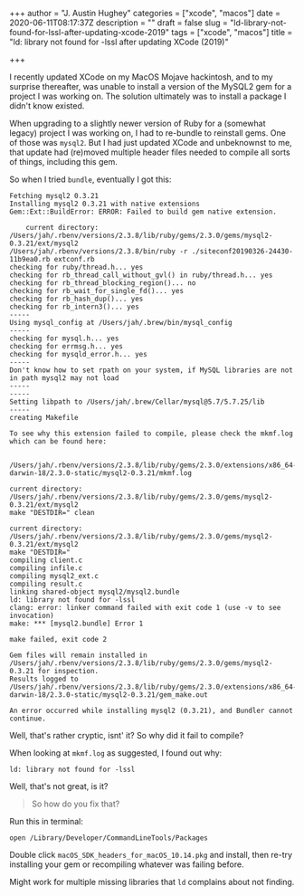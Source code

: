 +++
author = "J. Austin Hughey"
categories = ["xcode", "macos"]
date = 2020-06-11T08:17:37Z
description = ""
draft = false
slug = "ld-library-not-found-for-lssl-after-updating-xcode-2019"
tags = ["xcode", "macos"]
title = "ld: library not found for -lssl after updating XCode (2019)"

+++


I recently updated XCode on my MacOS Mojave hackintosh, and to my surprise thereafter, was unable to install a version of the MySQL2 gem for a project I was working on. The solution ultimately was to install a package I didn't know existed.

When upgrading to a slightly newer version of Ruby for a (somewhat legacy) project I was working on, I had to re-bundle to reinstall gems. One of those was `mysql2`. But I had just updated XCode and unbeknownst to me, that update had (re)moved multiple header files needed to compile all sorts of things, including this gem.

So when I tried `bundle`, eventually I got this:

```
Fetching mysql2 0.3.21
Installing mysql2 0.3.21 with native extensions
Gem::Ext::BuildError: ERROR: Failed to build gem native extension.

    current directory: /Users/jah/.rbenv/versions/2.3.8/lib/ruby/gems/2.3.0/gems/mysql2-0.3.21/ext/mysql2
/Users/jah/.rbenv/versions/2.3.8/bin/ruby -r ./siteconf20190326-24430-11b9ea0.rb extconf.rb
checking for ruby/thread.h... yes
checking for rb_thread_call_without_gvl() in ruby/thread.h... yes
checking for rb_thread_blocking_region()... no
checking for rb_wait_for_single_fd()... yes
checking for rb_hash_dup()... yes
checking for rb_intern3()... yes
-----
Using mysql_config at /Users/jah/.brew/bin/mysql_config
-----
checking for mysql.h... yes
checking for errmsg.h... yes
checking for mysqld_error.h... yes
-----
Don't know how to set rpath on your system, if MySQL libraries are not in path mysql2 may not load
-----
-----
Setting libpath to /Users/jah/.brew/Cellar/mysql@5.7/5.7.25/lib
-----
creating Makefile

To see why this extension failed to compile, please check the mkmf.log which can be found here:

  /Users/jah/.rbenv/versions/2.3.8/lib/ruby/gems/2.3.0/extensions/x86_64-darwin-18/2.3.0-static/mysql2-0.3.21/mkmf.log

current directory: /Users/jah/.rbenv/versions/2.3.8/lib/ruby/gems/2.3.0/gems/mysql2-0.3.21/ext/mysql2
make "DESTDIR=" clean

current directory: /Users/jah/.rbenv/versions/2.3.8/lib/ruby/gems/2.3.0/gems/mysql2-0.3.21/ext/mysql2
make "DESTDIR="
compiling client.c
compiling infile.c
compiling mysql2_ext.c
compiling result.c
linking shared-object mysql2/mysql2.bundle
ld: library not found for -lssl
clang: error: linker command failed with exit code 1 (use -v to see invocation)
make: *** [mysql2.bundle] Error 1

make failed, exit code 2

Gem files will remain installed in /Users/jah/.rbenv/versions/2.3.8/lib/ruby/gems/2.3.0/gems/mysql2-0.3.21 for inspection.
Results logged to /Users/jah/.rbenv/versions/2.3.8/lib/ruby/gems/2.3.0/extensions/x86_64-darwin-18/2.3.0-static/mysql2-0.3.21/gem_make.out

An error occurred while installing mysql2 (0.3.21), and Bundler cannot continue.

```

Well, that's rather cryptic, isnt' it? So why did it fail to compile?

When looking at `mkmf.log` as suggested, I found out why:

```
ld: library not found for -lssl

```

Well, that's not great, is it?

> So how do you fix that?

Run this in terminal:

`open /Library/Developer/CommandLineTools/Packages`

Double click `macOS_SDK_headers_for_macOS_10.14.pkg` and install, then re-try installing your gem or recompiling whatever was failing before.

Might work for multiple missing libraries that `ld` complains about not finding.

